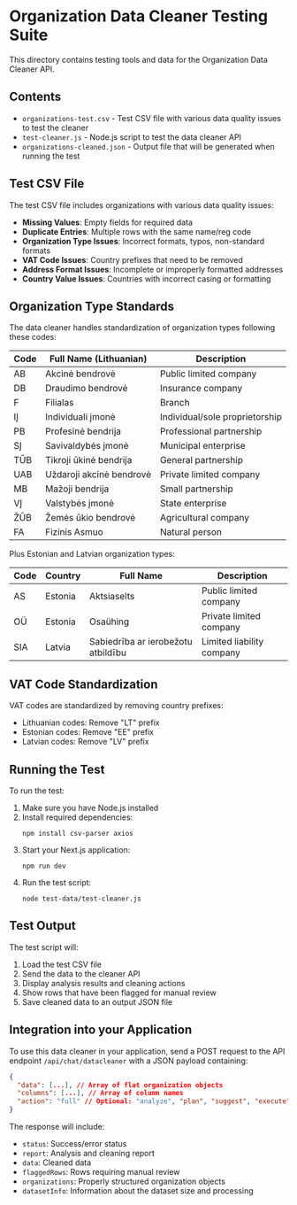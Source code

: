 # Organization Data Cleaner Testing Suite

This directory contains testing tools and data for the Organization Data Cleaner API.

## Contents

- `organizations-test.csv` - Test CSV file with various data quality issues to test the cleaner
- `test-cleaner.js` - Node.js script to test the data cleaner API
- `organizations-cleaned.json` - Output file that will be generated when running the test

## Test CSV File

The test CSV file includes organizations with various data quality issues:

- **Missing Values**: Empty fields for required data
- **Duplicate Entries**: Multiple rows with the same name/reg code
- **Organization Type Issues**: Incorrect formats, typos, non-standard formats
- **VAT Code Issues**: Country prefixes that need to be removed
- **Address Format Issues**: Incomplete or improperly formatted addresses
- **Country Value Issues**: Countries with incorrect casing or formatting

## Organization Type Standards

The data cleaner handles standardization of organization types following these codes:

| Code | Full Name (Lithuanian)   | Description                    |
| ---- | ------------------------ | ------------------------------ |
| AB   | Akcinė bendrovė          | Public limited company         |
| DB   | Draudimo bendrovė        | Insurance company              |
| F    | Filialas                 | Branch                         |
| IĮ   | Individuali įmonė        | Individual/sole proprietorship |
| PB   | Profesinė bendrija       | Professional partnership       |
| SĮ   | Savivaldybės įmonė       | Municipal enterprise           |
| TŪB  | Tikroji ūkinė bendrija   | General partnership            |
| UAB  | Uždaroji akcinė bendrovė | Private limited company        |
| MB   | Mažoji bendrija          | Small partnership              |
| VĮ   | Valstybės įmonė          | State enterprise               |
| ŽŪB  | Žemės ūkio bendrovė      | Agricultural company           |
| FA   | Fizinis Asmuo            | Natural person                 |

Plus Estonian and Latvian organization types:

| Code | Country | Full Name                          | Description               |
| ---- | ------- | ---------------------------------- | ------------------------- |
| AS   | Estonia | Aktsiaselts                        | Public limited company    |
| OÜ   | Estonia | Osaühing                           | Private limited company   |
| SIA  | Latvia  | Sabiedrība ar ierobežotu atbildību | Limited liability company |

## VAT Code Standardization

VAT codes are standardized by removing country prefixes:

- Lithuanian codes: Remove "LT" prefix
- Estonian codes: Remove "EE" prefix
- Latvian codes: Remove "LV" prefix

## Running the Test

To run the test:

1. Make sure you have Node.js installed
2. Install required dependencies:
   ```
   npm install csv-parser axios
   ```
3. Start your Next.js application:
   ```
   npm run dev
   ```
4. Run the test script:
   ```
   node test-data/test-cleaner.js
   ```

## Test Output

The test script will:

1. Load the test CSV file
2. Send the data to the cleaner API
3. Display analysis results and cleaning actions
4. Show rows that have been flagged for manual review
5. Save cleaned data to an output JSON file

## Integration into your Application

To use this data cleaner in your application, send a POST request to the API endpoint `/api/chat/datacleaner` with a JSON payload containing:

```json
{
  "data": [...], // Array of flat organization objects
  "columns": [...], // Array of column names
  "action": "full" // Optional: "analyze", "plan", "suggest", "execute", or "full"
}
```

The response will include:

- `status`: Success/error status
- `report`: Analysis and cleaning report
- `data`: Cleaned data
- `flaggedRows`: Rows requiring manual review
- `organizations`: Properly structured organization objects
- `datasetInfo`: Information about the dataset size and processing
